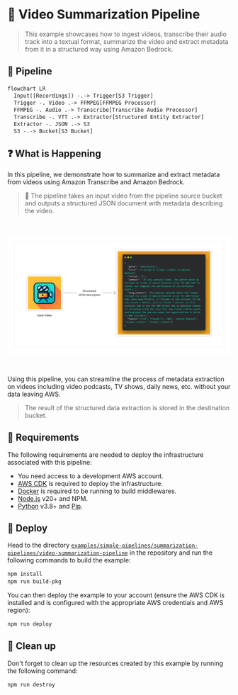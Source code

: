 # 🎥 Video Summarization Pipeline

> This example showcases how to ingest videos, transcribe their audio track into a textual format, summarize the video and extract metadata from it in a structured way using Amazon Bedrock.

## :dna: Pipeline

```mermaid
flowchart LR
  Input([Recordings]) -.-> Trigger[S3 Trigger]
  Trigger -. Video .-> FFMPEG[FFMPEG Processor]
  FFMPEG -. Audio .-> Transcribe[Transcribe Audio Processor]
  Transcribe -. VTT .-> Extractor[Structured Entity Extractor]
  Extractor -. JSON .-> S3
  S3 -.-> Bucket[S3 Bucket]
```

## ❓ What is Happening

In this pipeline, we demonstrate how to summarize and extract metadata from videos using Amazon Transcribe and Amazon Bedrock.

> 💁 The pipeline takes an input video from the pipeline source bucket and outputs a structured JSON document with metadata describing the video.

<br />
<p align="center">
  <img width="750" src="assets/diagram.png">
</p>
<br />

Using this pipeline, you can streamline the process of metadata extraction on videos including video podcasts, TV shows, daily news, etc. without your data leaving AWS.

> The result of the structured data extraction is stored in the destination bucket.

## 📝 Requirements

The following requirements are needed to deploy the infrastructure associated with this pipeline:

- You need access to a development AWS account.
- [AWS CDK](https://docs.aws.amazon.com/cdk/latest/guide/getting_started.html#getting_started_install) is required to deploy the infrastructure.
- [Docker](https://docs.docker.com/get-docker/) is required to be running to build middlewares.
- [Node.js](https://nodejs.org/en/download/) v20+ and NPM.
- [Python](https://www.python.org/downloads/) v3.8+ and [Pip](https://pip.pypa.io/en/stable/installation/).

## 🚀 Deploy

Head to the directory [`examples/simple-pipelines/summarization-pipelines/video-summarization-pipeline`](/examples/simple-pipelines/summarization-pipelines/video-summarization-pipeline) in the repository and run the following commands to build the example:

```bash
npm install
npm run build-pkg
```

You can then deploy the example to your account (ensure the AWS CDK is installed and is configured with the appropriate AWS credentials and AWS region):

```bash
npm run deploy
```

## 🧹 Clean up

Don't forget to clean up the resources created by this example by running the following command:

```bash
npm run destroy
```
